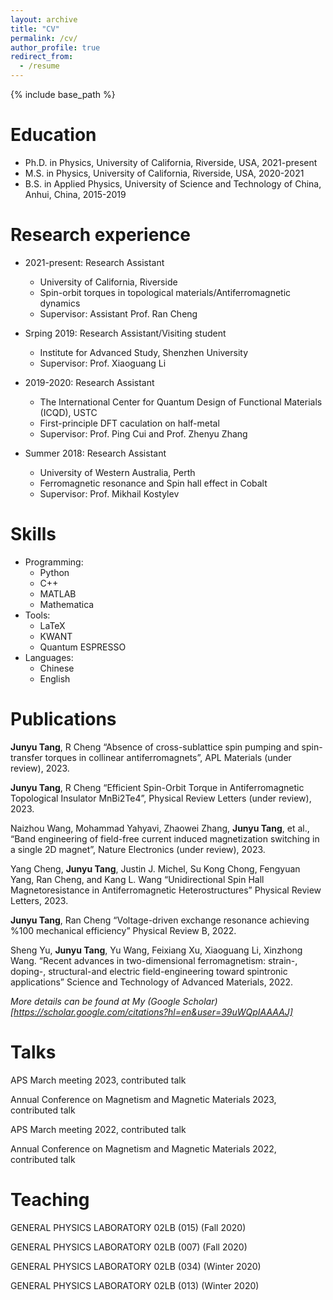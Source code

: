 ```yaml
---
layout: archive
title: "CV"
permalink: /cv/
author_profile: true
redirect_from:
  - /resume
---
```


{% include base_path %}

Education
======
* Ph.D. in Physics, University of California, Riverside, USA, 2021-present
* M.S. in Physics, University of California, Riverside, USA, 2020-2021
* B.S. in Applied Physics, University of Science and Technology of China, Anhui, China, 2015-2019

Research experience
======
* 2021-present: Research Assistant
  * University of California, Riverside
  * Spin-orbit torques in topological materials/Antiferromagnetic dynamics
  * Supervisor: Assistant Prof. Ran Cheng
 
* Srping 2019: Research Assistant/Visiting student
  * Institute for Advanced Study, Shenzhen University
  * Supervisor: Prof. Xiaoguang Li
    
* 2019-2020: Research Assistant
  * The International Center for Quantum Design of Functional Materials (ICQD), USTC
  * First-principle DFT caculation on half-metal
  * Supervisor: Prof. Ping Cui and Prof. Zhenyu Zhang

* Summer 2018: Research Assistant
  * University of Western Australia, Perth
  * Ferromagnetic resonance and Spin hall effect in Cobalt
  * Supervisor: Prof. Mikhail Kostylev
  
Skills
======
* Programming:
  * Python
  * C++
  * MATLAB
  * Mathematica
* Tools:
  * LaTeX
  * KWANT
  * Quantum ESPRESSO
* Languages:
  * Chinese
  * English

Publications
======
**Junyu Tang**, R Cheng “Absence of cross-sublattice spin pumping and spin-transfer torques in collinear antiferromagnets”, APL Materials (under review), 2023.

**Junyu Tang**, R Cheng “Efficient Spin-Orbit Torque in Antiferromagnetic Topological Insulator MnBi2Te4”, Physical Review Letters (under review), 2023.

Naizhou Wang, Mohammad Yahyavi, Zhaowei Zhang, **Junyu Tang**, et al., “Band engineering of field-free current induced magnetization switching in a single 2D magnet”, Nature Electronics (under review), 2023.

Yang Cheng, **Junyu Tang**, Justin J. Michel, Su Kong Chong, Fengyuan Yang, Ran Cheng, and
Kang L. Wang “Unidirectional Spin Hall Magnetoresistance in Antiferromagnetic Heterostructures” Physical Review Letters, 2023.

**Junyu Tang**, Ran Cheng “Voltage-driven exchange resonance achieving %100 mechanical efficiency” Physical Review B, 2022.

Sheng Yu, **Junyu Tang**, Yu Wang, Feixiang Xu, Xiaoguang Li, Xinzhong Wang. “Recent advances in two-dimensional ferromagnetism: strain-, doping-, structural-and electric field-engineering toward spintronic applications” Science and Technology of Advanced Materials, 2022.

*More details can be found at My (Google Scholar)[https://scholar.google.com/citations?hl=en&user=39uWQpIAAAAJ]*
  
Talks
======
APS March meeting 2023, contributed talk

Annual Conference on Magnetism and Magnetic Materials 2023, contributed talk

APS March meeting 2022, contributed talk

Annual Conference on Magnetism and Magnetic Materials 2022, contributed talk
  
Teaching
======
GENERAL PHYSICS LABORATORY 02LB (015) (Fall 2020)

GENERAL PHYSICS LABORATORY 02LB (007) (Fall 2020)

GENERAL PHYSICS LABORATORY 02LB (034) (Winter 2020)

GENERAL PHYSICS LABORATORY 02LB (013) (Winter 2020)
